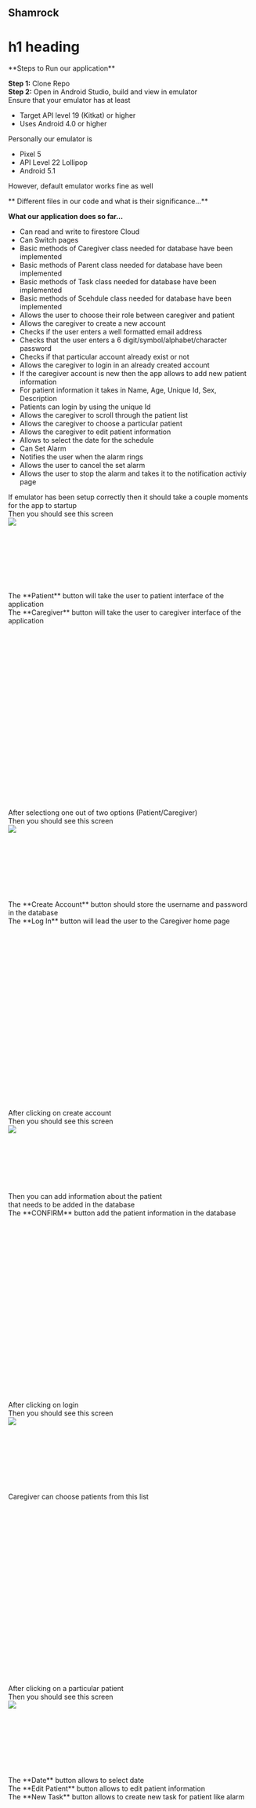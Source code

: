 ## Shamrock 
<h1> h1 heading</h1>
**Steps to Run our application**

**Step 1:** Clone Repo<br> 
**Step 2:** Open in Android Studio, build and view in emulator<br>Ensure that your emulator has at least<br>
<ul>
    <li>Target API level 19 (Kitkat) or higher</li>
    <li>Uses Android 4.0 or higher</li>
</ul>

Personally our emulator is 
<ul>
    <li>Pixel 5</li>
    <li>API Level 22 Lollipop</li>
    <li>Android 5.1</li>
</ul>

However, default emulator works fine as well 

** Different files in our code and what is their significance...**

**What our application does so far...**
<ul>
    <li>Can read and write to firestore Cloud</li>
    <li>Can Switch pages</li>
    <li>Basic methods of Caregiver class needed for database have been implemented </li>
    <li>Basic methods of Parent class needed for database have been implemented </li>
    <li>Basic methods of Task class needed for database have been implemented </li>
    <li>Basic methods of Scehdule class needed for database have been implemented </li>
    <li>Allows the user to choose their role between caregiver and patient </li>
    <li>Allows the caregiver to create a new account </li>
    <li>Checks if the user enters a well formatted email address </li>
    <li>Checks that the user enters a 6 digit/symbol/alphabet/character password </li>
    <li>Checks if that particular account already exist or not </li>
    <li>Allows the caregiver to login in an already created account </li>
    <li>If the caregiver account is new then the app allows to add new patient information </li>
    <li>For patient information it takes in Name, Age, Unique Id, Sex, Description </li>
    <li>Patients can login by using the unique Id </li>
    <li>Allows the caregiver to scroll through the patient list </li>
    <li>Allows the caregiver to choose a particular patient </li>
    <li>Allows the caregiver to edit patient information </li>
    <li>Allows to select the date for the schedule </li>
    <li>Can Set Alarm </li>
    <li>Notifies the user when the alarm rings </li>
    <li>Allows the user to cancel the set alarm </li>
    <li>Allows the user to stop the alarm and takes it to the notification activiy page </li>
    
</ul>

If emulator has been setup correctly then it should take a couple moments for the app to startup<br>
Then you should see this screen<br>
<img align="left" src="login.png">

<br>
<br>
<br>
<br>
<br>
<br>
<br>
<br>
The **Patient** button will take the user to patient interface of the application<br>
The **Caregiver** button will take the user to caregiver interface of the application <br>
<br>
<br>
<br>
<br>
<br>
<br>
<br>
<br>
<br>
<br>
<br>
<br>
<br>
<br>
<br>
<br>
<br>
<br>
<br>
<br>
<br>
</ul>
<br>
After selectiong one out of two options (Patient/Caregiver)<br>
Then you should see this screen<br>
<img align="left" src="login.png">
<br>
<br>
<br>
<br>
<br>
<br>
<br>
<br>
<br>
The **Create Account** button should store the username and password in the database<br>
The **Log In** button will lead the user to the Caregiver home page<br>
<br>
<br>
<br>
<br>
<br>
<br>
<br>
<br>
<br>
<br>
<br>
<br>
<br>
<br>
<br>
<br>
<br>
<br>
<br>
<br>
<br>
</ul>

<br>
After clicking on create account<br>
Then you should see this screen<br>
<img align="left" src="login.png">

<br>
<br>
<br>
<br>
<br>
<br>
<br>
<br>
Then you can add information about the patient<br>
that needs to be added in the database<br>
The **CONFIRM** button add the patient information in the database<br>
<br>
<br>
<br>
<br>
<br>
<br>
<br>
<br>
<br>
<br>
<br>
<br>
<br>
<br>
<br>
<br>
<br>
<br>
<br>
<br>
<br>
</ul>

<br>
After clicking on login<br>
Then you should see this screen<br>
<img align="left" src="login.png">

<br>
<br>
<br>
<br>
<br>
<br>
<br>
<br>
<br>
Caregiver can choose patients from this list<br>
<br>
<br>
<br>
<br>
<br>
<br>
<br>
<br>
<br>
<br>
<br>
<br>
<br>
<br>
<br>
<br>
<br>
<br>
<br>
<br>
<br>
</ul>
<br>
After clicking on a particular patient<br>
Then you should see this screen<br>
<img align="left" src="login.png">

<br>
<br>
<br>
<br>
<br>
<br>
<br>
<br>
<br>
The **Date** button allows to select date<br>
The **Edit Patient** button allows to edit patient information<br>
The **New Task** button allows to create new task for patient like alarm<br>
<br>
<br>
<br>
<br>
<br>
<br>
<br>
<br>
<br>
<br>
<br>
<br>
<br>
<br>
<br>
<br>
<br>
<br>
<br>
<br>
<br>
</ul>
<br>
After clicking on Date<br>
Then you should see this screen<br>
<img align="left" src="login.png">
<br>
<br>
<br>
<br>
<br>
<br>
<br>
<br>
<br>
<br>
<br>
<br>
<br>
<br>
<br>
<br>
<br>
<br>
<br>
<br>
<br>
<br>
<br>
<br>
</ul>
<br>
<br>
<br>
<br>
After clicking on Edit Patient<br>
Then you should see this screen<br>
<img align="left" src="login.png">
<br>
<br>
<br>
<br>
<br>
<br>
<br>
<br>
<br>
<br>
<br>
<br>
<br>
<br>
<br>
<br>
<br>
<br>
<br>
<br>
<br>
<br>
<br>
<br>
</ul>
<br>
<br>
<br>
<br>
After clicking on New task<br>
Then you should see this screen<br>
<img align="left" src="login.png">

<br>
<br>
<br>
<br>
<br>
<br>
<br>
<br>
<br>
The **Select Time** allows to select time for the alarm to ring and it also sets the alarm<br>
The **Cancel Alarm** allows to cancel the already set alarm<br>
<br>
<br>
<br>
<br>
<br>
<br>
<br>
<br>
<br>
<br>
<br>
<br>
<br>
<br>
<br>
<br>
<br>
<br>
<br>
<br>
<br>
</ul>
<br>
After clicking on Select time <br>
Then you should see this screen<br>
<img align="left" src="login.png">
<br>
<br>
<br>
<br>
<br>
<br>
<br>
<br>
<br> The user can set time using the dial or manually adding the time<br>
